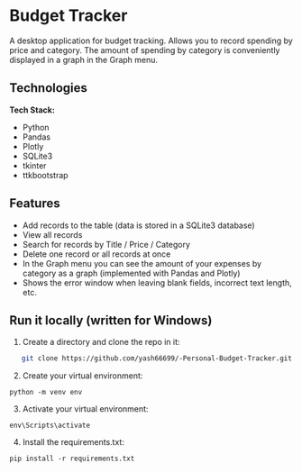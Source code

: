 # Budget Tracker

A desktop application for budget tracking. Allows you to record spending by price and category. The amount of spending by category is conveniently displayed in a graph in the Graph menu.



## Technologies

**Tech Stack:**

- Python
- Pandas
- Plotly
- SQLite3
- tkinter
- ttkbootstrap

## Features

- Add records to the table (data is stored in a SQLite3 database)
- View all records
- Search for records by Title / Price / Category
- Delete one record or all records at once
- In the Graph menu you can see the amount of your expenses by category as a graph (implemented with Pandas and Plotly)
- Shows the error window when leaving blank fields, incorrect text length, etc.

## Run it locally (written for Windows)
1) Create a directory and clone the repo in it:
```sh
   git clone https://github.com/yash66699/-Personal-Budget-Tracker.git
   ```
2) Create your virtual environment:
```
python -m venv env
```
3) Activate your virtual environment:
```
env\Scripts\activate
```
4) Install the requirements.txt:
```
pip install -r requirements.txt
```

